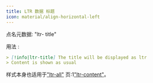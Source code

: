 ```yaml
---
title: LTR 数据 标题
icon: material/align-horizontal-left
---
```


点名元数据: "ltr- title"

用法 :

```md
> [!info|ltr-title] The title will be displayed as ltr
> Content is shown as usual
```

样式本身也适用于["ltr-all"](../combined-styling/page-12.md)
页:1["ltr-content"](../content-styling/page-2.md)。

